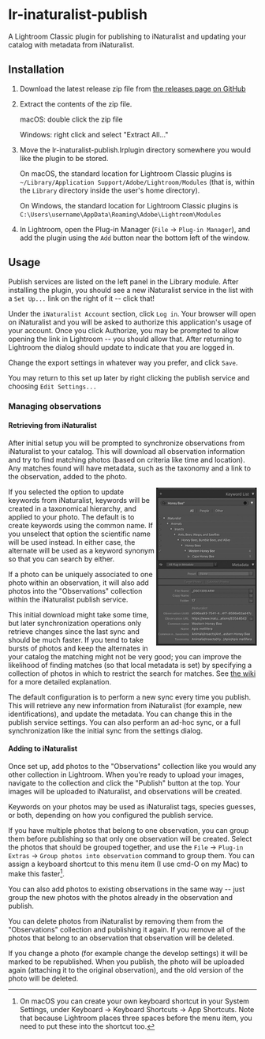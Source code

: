 # lr-inaturalist-publish

A Lightroom Classic plugin for publishing to iNaturalist and updating your
catalog with metadata from iNaturalist.

## Installation

1) Download the latest release zip file from [the releases page on
   GitHub](https://github.com/rcloran/lr-inaturalist-publish/releases/latest)
2) Extract the contents of the zip file.
   
   macOS: double click the zip file

   Windows: right click and select "Extract All..."
3) Move the lr-inaturalist-publish.lrplugin directory somewhere you would like
   the plugin to be stored.

   On macOS, the standard location for Lightroom Classic plugins is
   `~/Library/Application Support/Adobe/Lightroom/Modules` (that is, within
   the `Library` directory inside the user's home directory).

   On Windows, the standard location for Lightroom Classic plugins is
   `C:\Users\username\AppData\Roaming\Adobe\Lightroom\Modules`
4) In Lightroom, open the Plug-in Manager (`File` -> `Plug-in Manager`), and
   add the plugin using the `Add` button near the bottom left of the window.

## Usage

Publish services are listed on the left panel in the Library module. After
installing the plugin, you should see a new iNaturalist service in the list
with a `Set Up...` link on the right of it -- click that!

Under the `iNaturalist Account` section, click `Log in`. Your browser will open
on iNaturalist and you will be asked to authorize this application's usage of
your account. Once you click Authorize, you may be prompted to allow opening
the link in Lightroom -- you should allow that. After returning to Lightroom
the dialog should update to indicate that you are logged in.

Change the export settings in whatever way you prefer, and click `Save`.

You may return to this set up later by right clicking the publish service and
choosing `Edit Settings...`

### Managing observations

#### Retrieving from iNaturalist

After initial setup you will be prompted to synchronize observations from
iNaturalist to your catalog. This will download all observation information and
try to find matching photos (based on criteria like time and location). Any
matches found will have metadata, such as the taxonomy and a link to the
observation, added to the photo.

<img src="docs/keywords.jpg" align="right" width="204" />

If you selected the option to update keywords from iNaturalist, keywords will
be created in a taxonomical hierarchy, and applied to your photo. The default
is to create keywords using the common name. If you unselect that option the
scientific name will be used instead. In either case, the alternate will be
used as a keyword synonym so that you can search by either.

If a photo can be uniquely associated to one photo within an observation, it
will also add photos into the "Observations" collection within the iNaturalist
publish service.

This initial download might take some time, but later synchronization
operations only retrieve changes since the last sync and should be much faster.
If you tend to take bursts of photos and keep the alternates in your catalog
the matching might not be very good; you can improve the likelihood of finding
matches (so that local metadata is set) by specifying a collection of photos in
which to restrict the search for matches. See [the wiki][1] for a more detailed
explanation.

The default configuration is to perform a new sync every time you publish.
This will retrieve any new information from iNaturalist (for example, new
identifications), and update the metadata. You can change this in the publish
service settings. You can also perform an ad-hoc sync, or a full
synchronization like the initial sync from the settings dialog.

[1]: https://github.com/rcloran/lr-inaturalist-publish/wiki/Synchronization

#### <div style="clear: both"></div>Adding to iNaturalist 

Once set up, add photos to the "Observations" collection like you would any
other collection in Lightroom. When you're ready to upload your images,
navigate to the collection and click the "Publish" button at the top. Your
images will be uploaded to iNaturalist, and observations will be created.

Keywords on your photos may be used as iNaturalist tags, species guesses, or
both, depending on how you configured the publish service.

If you have multiple photos that belong to one observation, you can group them
before publishing so that only one observation will be created. Select the
photos that should be grouped together, and use the `File` -> `Plug-in Extras`
-> `Group photos into observation` command to group them. You can assign a
keyboard shortcut to this menu item (I use cmd-O on my Mac) to make this
faster[^1].

You can also add photos to existing observations in the same way -- just group
the new photos with the photos already in the observation and publish.

You can delete photos from iNaturalist by removing them from the "Observations"
collection and publishing it again. If you remove all of the photos that belong
to an observation that observation will be deleted.

If you change a photo (for example change the develop settings) it will be
marked to be republished. When you publish, the photo will be uploaded again
(attaching it to the original observation), and the old version of the photo
will be deleted.

[^1]: On macOS you can create your own keyboard shortcut in your System Settings,
under Keyboard -> Keyboard Shortcuts -> App Shortcuts. Note that because
Lightroom places three spaces before the menu item, you need to put these into
the shortcut too.
